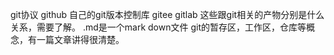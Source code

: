 git协议
github
自己的git版本控制库
gitee
gitlab
这些跟git相关的产物分别是什么关系，需要了解。
.md是一个mark down文件
git的暂存区，工作区，仓库等概念，有一篇文章讲得很清楚。